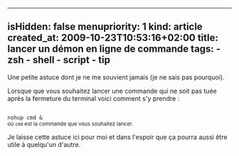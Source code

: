 ----- 
isHidden:       false
menupriority:   1
kind:           article
created_at:           2009-10-23T10:53:16+02:00
title: lancer un démon en ligne de commande
tags:
    - zsh
    - shell
    - script
    - tip
-----

Une petite astuce dont je ne me souvient jamais (je ne sais pas pourquoi).

Lorsque que vous souhaitez lancer une commande qui ne soit pas tuée après la fermeture du terminal voici comment s'y prendre : 

<div><code class="zsh">
nohup cmd &
</code>
<small>où <code>cmd</code> est la commande que vous souhaitez lancer.</small>
</div>

Je laisse cette astuce ici pour moi et dans l'espoir que ça pourra aussi être utile à quelqu'un d'autre.
